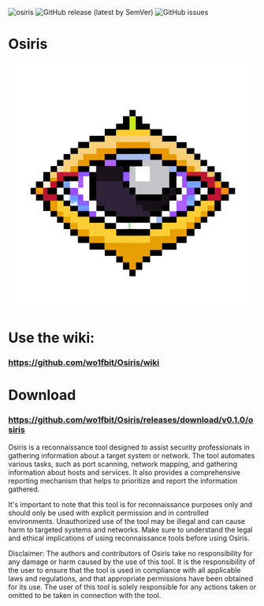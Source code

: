 ![osiris](https://img.shields.io/badge/osiris-v0.1.0-blue)
![GitHub release (latest by SemVer)](https://img.shields.io/github/downloads/wo1fbit/Osiris/v0.1.0/total?style=flat-square)
![GitHub issues](https://img.shields.io/github/issues/wo1fbit/Osiris)

# Osiris

![logo](./media/osiris2.png)

# Use the wiki:
### https://github.com/wo1fbit/Osiris/wiki
# Download
### https://github.com/wo1fbit/Osiris/releases/download/v0.1.0/osiris

Osiris is a reconnaissance tool designed to assist security professionals in gathering information about a target system or network. The tool automates various tasks, such as port scanning, network mapping, and gathering information about hosts and services. It also provides a comprehensive reporting mechanism that helps to prioritize and report the information gathered.

It's important to note that this tool is for reconnaissance purposes only and should only be used with explicit permission and in controlled environments. Unauthorized use of the tool may be illegal and can cause harm to targeted systems and networks. Make sure to understand the legal and ethical implications of using reconnaissance tools before using Osiris.

Disclaimer: The authors and contributors of Osiris take no responsibility for any damage or harm caused by the use of this tool. It is the responsibility of the user to ensure that the tool is used in compliance with all applicable laws and regulations, and that appropriate permissions have been obtained for its use. The user of this tool is solely responsible for any actions taken or omitted to be taken in connection with the tool.
